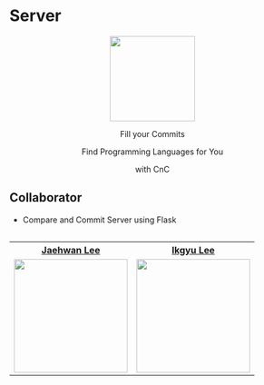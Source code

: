 # Server

<div align="center">
<img src="https://avatars.githubusercontent.com/u/80090823?s=200&v=4" width="150">
            <p>Fill your Commits</p>
            <p>Find Programming Languages for You</p>
            <p>with CnC</p>
</div>



## Collaborator
- Compare and Commit Server using Flask
<table align="left">
<th align="center"> <a href="https://github.com/jhlee508">Jaehwan Lee</a> </th>
<th align="center"> <a href="https://github.com/IkGyu-Lee">Ikgyu Lee</a> </th>
<tr>
    <td align="center">
        <a href="https://github.com/jhlee508"><img src="https://github.com/jhlee508.png" width="200"/></a>
    </td>
    <td align="center">
        <a href="https://github.com/IkGyu-Lee"><img src="https://github.com/IkGyu-Lee.png" width="200"/></a>
    </td>
</tr>
</table>
